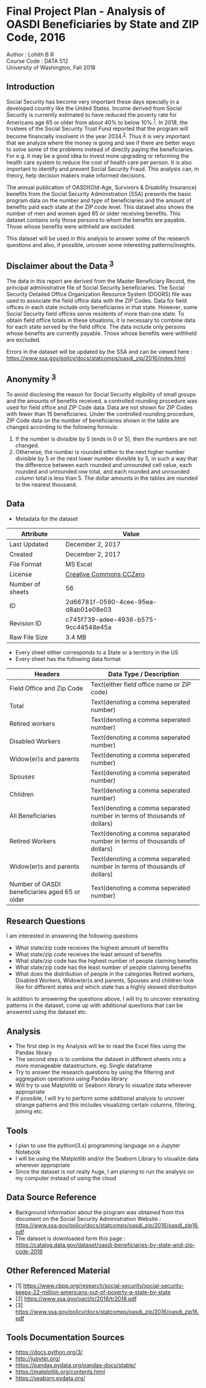 # Final Project Plan - Analysis of OASDI Beneficiaries by State and ZIP Code, 2016
Author : Lohith B R  
Course Code : DATA 512   
University of Washington, Fall 2018

## Introduction

Social Security has become very important these days epecially in a developed country like the United States. Income derived from Social Security is currently estimated to have reduced the poverty rate for Americans age 65 or older from about 40% to below 10%.<sup>[1](https://www.cbpp.org/research/social-security/social-security-keeps-22-million-americans-out-of-poverty-a-state-by-state)</sup>. In 2018, the trustees of the Social Security Trust Fund reported that the program will become financially insolvent in the year 2034.<sup>[2](https://www.ssa.gov/oact/tr/2018/tr2018.pdf)</sup>. Thus it is very important that we analyze where the money is going and see if there are better ways to solve some of the problems instead of directly paying the beneficiaries. For e.g. it may be a good idea to invest more upgrading or reforming the health care system to reduce the cost of health care per person. It is also important to identify and prevent Social Security Fraud. This analysis can, in theory, help decision makers make informed decisions.

The annual publication of OASDI(Old-Age, Survivors & Disability Insurance) benefits from the Social Security Administration (SSA) presents the basic program data on the number and type of beneficiaries and the amount of benefits paid each state at the ZIP code level. This dataset also shows the number of men and women aged 65 or older receiving benefits. This dataset contains only those persons to whom the benefits are payable. Those whose benefits were withheld are excluded. 

This dataset will be used in this analysis to answer some of the research questions and also, if possible, uncover some interesting patterns/insights.


## Disclaimer about the Data <sup>[3](https://www.ssa.gov/policy/docs/statcomps/oasdi_zip/2016/oasdi_zip16.pdf)</sup>

The data in this report are derived from the Master Beneficiary Record, the principal administrative file of Social Security beneficiaries. The Social Security Detailed Office Organization Resource System (DOORS) file was used to associate the field office data with the ZIP Codes. Data for field offices in each state include only beneficiaries in that state. However, some Social Security field offices serve residents of more than one state. To obtain field office totals in these situations, it is necessary to combine data for each state served by the field office. The data include only persons whose benefits are currently payable. Those whose benefits were withheld are excluded.

Errors in the dataset will be updated by the SSA and can be viewed here : https://www.ssa.gov/policy/docs/statcomps/oasdi_zip/2016/index.html

## Anonymity <sup>[3](https://www.ssa.gov/policy/docs/statcomps/oasdi_zip/2016/oasdi_zip16.pdf)</sup>

To avoid disclosing the reason for Social Security eligibility of small groups and the amounts of benefits received, a controlled rounding procedure was used for field office and ZIP Code data. Data are not shown for ZIP Codes with fewer than 15 beneficiaries. Under the controlled rounding procedure, ZIP Code data on the number of beneficiaries shown in the table are changed according to the following formula:
1. If the number is divisible by 5 (ends in 0 or 5), then the numbers are not changed.
2. Otherwise, the number is rounded either to the next higher number divisible by 5 or the next lower number divisible by 5, in such a way that the difference between each rounded and unrounded cell value, each rounded and unrounded row total, and each rounded and unrounded column total is less than 5. The dollar amounts in the tables are rounded to the nearest thousand.


## Data

* Metadata for the dataset

|  Attribute | Value  |
|---|---|
|  Last Updated | December 2, 2017  |
|  Created |  December 2, 2017 |
|  File Format | MS Excel  |
|  License | [Creative Commons CCZero](https://creativecommons.org/publicdomain/zero/1.0/legalcode)  |
| Number of sheets  | 56  |
|  ID | 2d66781f-0590-4cee-95ea-d8ab01e08e03  |
| Revision ID | c745f739-adee-4936-b575-9cc44548e45a |
| Raw File Size | 3.4 MB|

* Every sheet either corresponds to a State or a territory in the US
* Every sheet has the following data format




|  Headers  |Data Type / Description   |
|---|---|
| Field Office and Zip Code  | Text(either field office name or ZIP code)  |
| Total  | Text(denoting a comma seperated number)  |
| Retired workers  |  Text(denoting a comma seperated number) |
| Disabled Workers  | Text(denoting a comma seperated number)  |
| Widow(er)s and parents  | Text(denoting a comma seperated number)  |
| Spouses | Text(denoting a comma seperated number)  |
| Children  | Text(denoting a comma seperated number)  |
| All Beneficiaries  | Text(denoting a comma separated number in terms of thousands of dollars)  |
| Retired Workers  |  Text(denoting a comma separated number in terms of thousands of dollars) |
| Widow(er)s and parents  | Text(denoting a comma separated number in terms of thousands of dollars)  |
| Number of OASDI beneficiaries aged 65 or older | Text(denoting a comma seperated number)  |


## Research Questions
I am interested in answering the following questions

* What state/zip code receives the highest amount of benefits
* What state/zip code receives the least amount of benefits
* What state/zip code has the highest number of people claiming benefits
* What state/zip code has the least number of people claiming benefits
* What does the distribution of people in the categories Retired workers, Disabled Workers, Widow(er)s and parents, Spouses and children look like for different states and which state has a highly skewed distribution


In addition to answering the questions above, I will try to uncover interesting patterns in the dataset, come up with additional questions that can be answered using the dataset etc.

## Analysis
* The first step in my Analysis will be to read the Excel files using the Pandas library
* The second step is to combine the dataset in different sheets into a more manageable datastructure, eg: Single dataframe
* Try to answer the research questions by using the filtering and aggregation operations using Pandas library
* Will try to use Matplotlib or Seaborn library to visualize data wherever appropriate
* If possible, I will try to perform some additional analysis to uncover strange patterns and this includes visualizing certain columns, filtering, joining etc.

## Tools

* I plan to use the python(3.x) programming language on a Jupyter Notebook
* I will be using the Matplotlib and/or the Seaborn Library to visualize data wherever appropriate
* Since the dataset is not really huge, I am planing to run the analysis on my computer instead of using the cloud

## Data Source Reference

* Background information about the program was obtained from this document on the Social Security Administration Website : https://www.ssa.gov/policy/docs/statcomps/oasdi_zip/2016/oasdi_zip16.pdf
* The dataset is downloaded form this page : https://catalog.data.gov/dataset/oasdi-beneficiaries-by-state-and-zip-code-2016

## Other Referenced Material
* [1] https://www.cbpp.org/research/social-security/social-security-keeps-22-million-americans-out-of-poverty-a-state-by-state
* [2] https://www.ssa.gov/oact/tr/2018/tr2018.pdf 
* [3] https://www.ssa.gov/policy/docs/statcomps/oasdi_zip/2016/oasdi_zip16.pdf

## Tools Documentation Sources

* https://docs.python.org/3/
* http://jupyter.org/
* https://pandas.pydata.org/pandas-docs/stable/
* https://matplotlib.org/contents.html
* https://seaborn.pydata.org/
